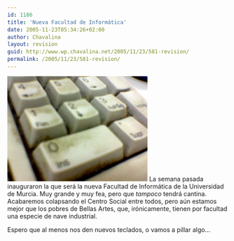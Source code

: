 ```yaml
---
id: 1186
title: 'Nueva Facultad de Informática'
date: 2005-11-23T05:34:26+02:00
author: Chavalina
layout: revision
guid: http://www.wp.chavalina.net/2005/11/23/581-revision/
permalink: /2005/11/23/581-revision/
---
```

<img class="imgizqda" src="/imagenes/fotos/teclado-facultad.jpg" alt="Teclado lleno de mierda en la Facultad de Informática" /> La semana pasada inauguraron la que será la nueva Facultad de Informática de la Universidad de Murcia. Muy grande y muy fea, pero que _tampoco_ tendrá cantina. Acabaremos colapsando el Centro Social entre todos, pero a&uacute;n estamos mejor que los pobres de Bellas Artes, que, irónicamente, tienen por facultad una especie de nave industrial.

Espero que al menos nos den nuevos teclados, o vamos a pillar algo…